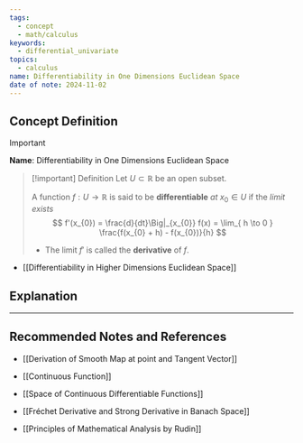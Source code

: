 ```yaml
---
tags:
  - concept
  - math/calculus
keywords:
  - differential_univariate
topics:
  - calculus
name: Differentiability in One Dimensions Euclidean Space
date of note: 2024-11-02
---
```


## Concept Definition

>[!important]
>**Name**: Differentiability in One Dimensions Euclidean Space

>[!important] Definition
>Let $U \subset \mathbb{R}$ be an open subset.
>
>A function $f: U \to \mathbb{R}$ is said to be **differentiable** *at* $x_{0}\in U$ if the *limit exists*
>$$
>f'(x_{0}) = \frac{d}{dt}\Big|_{x_{0}} f(x) = \lim_{ h \to 0 } \frac{f(x_{0} + h) - f(x_{0})}{h}
>$$
>- The limit $f'$ is called the **derivative** of $f$.

- [[Differentiability in Higher Dimensions Euclidean Space]]


## Explanation





-----------
##  Recommended Notes and References


- [[Derivation of Smooth Map at point and Tangent Vector]]
- [[Continuous Function]]
- [[Space of Continuous Differentiable Functions]]

- [[Fréchet Derivative and Strong Derivative in Banach Space]]


- [[Principles of Mathematical Analysis by Rudin]]